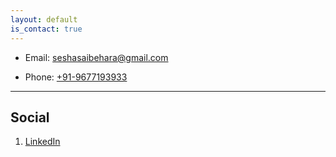 ```yaml
---
layout: default
is_contact: true
---
```


* Email: [seshasaibehara@gmail.com](mailto:seshasaibehara@gmail.com)

* Phone: [+91-9677193933](tel:+91-9677193933)

---

## Social

1. [LinkedIn](https://www.linkedin.com/in/seshasaibehara)


